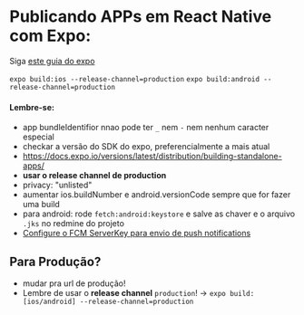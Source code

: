 # Publicando APPs em React Native com Expo:

Siga [este guia do expo](https://docs.expo.io/distribution/app-stores/)

`expo build:ios --release-channel=production`
`expo build:android --release-channel=production`

#### Lembre-se:
- app bundleIdentifior nnao pode ter `_` nem `-` nem nenhum caracter especial
- checkar a versão do SDK do expo, preferencialmente a mais atual
- https://docs.expo.io/versions/latest/distribution/building-standalone-apps/
- **usar o release channel de production**
- privacy: "unlisted"
- aumentar ios.buildNumber e android.versionCode sempre que for fazer uma build
- para android: rode `fetch:android:keystore` e salve as chaver e o arquivo `.jks` no redmine do projeto
- [Configure o FCM ServerKey para envio de push notifications](https://docs.expo.io/guides/using-fcm/#uploading-server-credentials) 

## Para Produção?
- mudar pra url de produção!
- Lembre de usar o **release channel** `production`! -> `expo build:[ios/android] --release-channel=production`

